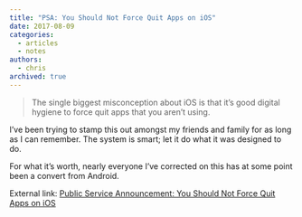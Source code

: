 ```yaml
---
title: "PSA: You Should Not Force Quit Apps on iOS"
date: 2017-08-09
categories:
  - articles
  - notes
authors:
  - chris
archived: true
---
```


> The single biggest misconception about iOS is that it’s good digital hygiene to force quit apps that you aren’t using.

I’ve been trying to stamp this out amongst my friends and family for as long as I can remember. The system is smart; let it do what it was designed to do.

For what it’s worth, nearly everyone I’ve corrected on this has at some point been a convert from Android.

External link: [Public Service Announcement: You Should Not Force Quit Apps on iOS](https://daringfireball.net/2017/07/you_should_not_force_quit_apps "external link")
